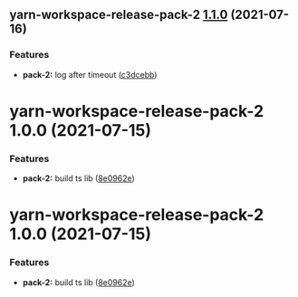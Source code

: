 ## yarn-workspace-release-pack-2 [1.1.0](https://github.com/olegshilov/yarn-workspace-release-test/compare/yarn-workspace-release-pack-2@1.0.0...yarn-workspace-release-pack-2@1.1.0) (2021-07-16)


### Features

* **pack-2:** log after timeout ([c3dcebb](https://github.com/olegshilov/yarn-workspace-release-test/commit/c3dcebb07e21abcd9241ae4a14d4394d225ef1d0))

# yarn-workspace-release-pack-2 1.0.0 (2021-07-15)


### Features

* **pack-2:** build ts lib ([8e0962e](https://github.com/olegshilov/yarn-workspace-release-test/commit/8e0962e8baf5327af86728b78949989aa9b33b32))

# yarn-workspace-release-pack-2 1.0.0 (2021-07-15)


### Features

* **pack-2:** build ts lib ([8e0962e](https://github.com/olegshilov/yarn-workspace-release-test/commit/8e0962e8baf5327af86728b78949989aa9b33b32))
